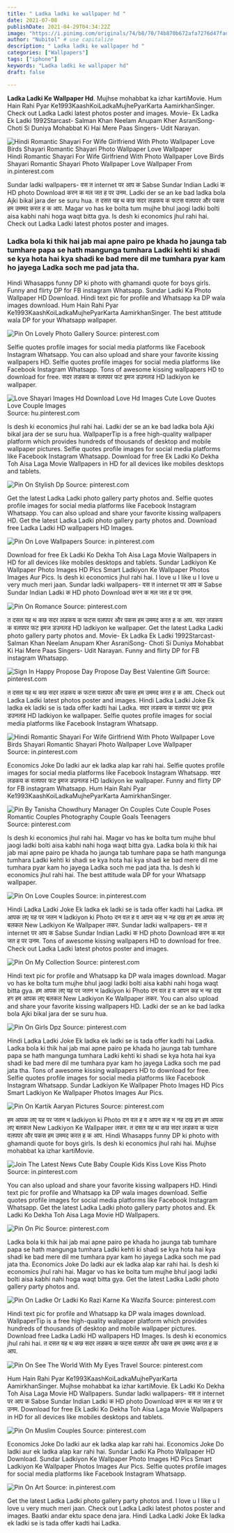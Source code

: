 ```yaml
---
title: " Ladka ladki ke wallpaper hd "
date: 2021-07-08
publishDate: 2021-04-29T04:34:22Z
image: "https://i.pinimg.com/originals/74/b8/70/74b870b672afa7276d47fad9d2ec229a.jpg"
author: "Nubitol" # use capitalize
description: " Ladka ladki ke wallpaper hd "
categories: ["Wallpapers"]
tags: ["iphone"]
keywords: "Ladka ladki ke wallpaper hd"
draft: false

---
```



**Ladka Ladki Ke Wallpaper Hd**. Mujhse mohabbat ka izhar kartiMovie. Hum Hain Rahi Pyar Ke1993KaashKoiLadkaMujhePyarKarta AamirkhanSinger. Check out Ladka Ladki latest photos poster and images. Movie- Ek Ladka Ek Ladki 1992Starcast- Salman Khan Neelam Anupam Kher AsraniSong- Choti Si Duniya Mohabbat Ki Hai Mere Paas Singers- Udit Narayan.

![Hindi Romantic Shayari For Wife Girlfriend With Photo Wallpaper Love Birds Shayari Romantic Shayari Photo Wallpaper Love Wallpaper](https://i.pinimg.com/600x315/20/94/7a/20947a899a176af9d897545842cfffb8.jpg "Hindi Romantic Shayari For Wife Girlfriend With Photo Wallpaper Love Birds Shayari Romantic Shayari Photo Wallpaper Love Wallpaper")
Hindi Romantic Shayari For Wife Girlfriend With Photo Wallpaper Love Birds Shayari Romantic Shayari Photo Wallpaper Love Wallpaper From in.pinterest.com


Sundar ladki wallpapers- वस त internet पर आप क Sabse Sundar Indian Ladki क HD photo Download करन क मल जत ह पर उनम. Ladki der se an ke bad ladka bola Ajki bikal jara der se suru hua. त दसत यह थ कछ सदर लडकय क फटस वलपपर और पकस हम उममद करत ह क आप. Magar vo has ke bolta tum mujhe bhul jaogi ladki bolti aisa kabhi nahi hoga waqt bitta gya. Is desh ki economics jhul rahi hai. Check out Ladka Ladki latest photos poster and images.

### Ladka bola ki thik hai jab mai apne pairo pe khada ho jaunga tab tumhare papa se hath mangunga tumhara Ladki kehti ki shadi se kya hota hai kya shadi ke bad mere dil me tumhara pyar kam ho jayega Ladka soch me pad jata tha.

Hindi Whasapps funny DP ki photo with ghamandi quote for boys girls. Funny and flirty DP for FB instagram Whatsapp. Sundar Ladki Ka Photo Wallpaper HD Download. Hindi text pic for profile and Whatsapp ka DP wala images download. Hum Hain Rahi Pyar Ke1993KaashKoiLadkaMujhePyarKarta AamirkhanSinger. The best attitude wala DP for your Whatsapp wallpaper.


![Pin On Lovely Photo Gallery](https://i.pinimg.com/564x/15/e6/3c/15e63c5045e06832e5b37d7264d6fa16.jpg "Pin On Lovely Photo Gallery")
Source: pinterest.com

Selfie quotes profile images for social media platforms like Facebook Instagram Whatsapp. You can also upload and share your favorite kissing wallpapers HD. Selfie quotes profile images for social media platforms like Facebook Instagram Whatsapp. Tons of awesome kissing wallpapers HD to download for free. सदर लडकय क वलपपर फट इमज डउनलड HD ladkiyon ke wallpaper.

![Love Shayari Images Hd Download Love Hd Images Cute Love Quotes Love Couple Images](https://i.pinimg.com/236x/79/9a/69/799a696fe2d9b05ad400bd555fa5cc69.jpg "Love Shayari Images Hd Download Love Hd Images Cute Love Quotes Love Couple Images")
Source: hu.pinterest.com

Is desh ki economics jhul rahi hai. Ladki der se an ke bad ladka bola Ajki bikal jara der se suru hua. WallpaperTip is a free high-quality wallpaper platform which provides hundreds of thousands of desktop and mobile wallpaper pictures. Selfie quotes profile images for social media platforms like Facebook Instagram Whatsapp. Download for free Ek Ladki Ko Dekha Toh Aisa Laga Movie Wallpapers in HD for all devices like mobiles desktops and tablets.

![Pin On Stylish Dp](https://i.pinimg.com/564x/f1/a6/00/f1a6003276278c4639cdca12776e6ae0.jpg "Pin On Stylish Dp")
Source: pinterest.com

Get the latest Ladka Ladki photo gallery party photos and. Selfie quotes profile images for social media platforms like Facebook Instagram Whatsapp. You can also upload and share your favorite kissing wallpapers HD. Get the latest Ladka Ladki photo gallery party photos and. Download free Ladka Ladki HD wallpapers HD Images.

![Pin On Love Wallpapers](https://i.pinimg.com/originals/51/9b/d9/519bd93c5e9f70e9a3f443a56a48957f.jpg "Pin On Love Wallpapers")
Source: in.pinterest.com

Download for free Ek Ladki Ko Dekha Toh Aisa Laga Movie Wallpapers in HD for all devices like mobiles desktops and tablets. Sundar Ladkiyon Ke Wallpaper Photo Images HD Pics Smart Ladkiyon Ke Wallpaper Photos Images Aur Pics. Is desh ki economics jhul rahi hai. I love u I like u I love u very much meri jaan. Sundar ladki wallpapers- वस त internet पर आप क Sabse Sundar Indian Ladki क HD photo Download करन क मल जत ह पर उनम.

![Pin On Romance](https://i.pinimg.com/originals/04/6f/9a/046f9af2a0aff1eee50ad752f1b195a5.jpg "Pin On Romance")
Source: pinterest.com

त दसत यह थ कछ सदर लडकय क फटस वलपपर और पकस हम उममद करत ह क आप. सदर लडकय क वलपपर फट इमज डउनलड HD ladkiyon ke wallpaper. Get the latest Ladka Ladki photo gallery party photos and. Movie- Ek Ladka Ek Ladki 1992Starcast- Salman Khan Neelam Anupam Kher AsraniSong- Choti Si Duniya Mohabbat Ki Hai Mere Paas Singers- Udit Narayan. Funny and flirty DP for FB instagram Whatsapp.

![Sign In Happy Propose Day Propose Day Best Valentine Gift](https://i.pinimg.com/originals/c2/f3/36/c2f33615246e0aaa997d27122846c4ff.jpg "Sign In Happy Propose Day Propose Day Best Valentine Gift")
Source: pinterest.com

त दसत यह थ कछ सदर लडकय क फटस वलपपर और पकस हम उममद करत ह क आप. Check out Ladka Ladki latest photos poster and images. Hindi Ladka Ladki Joke Ek ladka ek ladki se is tada offer kadti hai Ladka. सदर लडकय क वलपपर फट इमज डउनलड HD ladkiyon ke wallpaper. Selfie quotes profile images for social media platforms like Facebook Instagram Whatsapp.

![Hindi Romantic Shayari For Wife Girlfriend With Photo Wallpaper Love Birds Shayari Romantic Shayari Photo Wallpaper Love Wallpaper](https://i.pinimg.com/600x315/20/94/7a/20947a899a176af9d897545842cfffb8.jpg "Hindi Romantic Shayari For Wife Girlfriend With Photo Wallpaper Love Birds Shayari Romantic Shayari Photo Wallpaper Love Wallpaper")
Source: in.pinterest.com

Economics Joke Do ladki aur ek ladka alap kar rahi hai. Selfie quotes profile images for social media platforms like Facebook Instagram Whatsapp. सदर लडकय क वलपपर फट इमज डउनलड HD ladkiyon ke wallpaper. Funny and flirty DP for FB instagram Whatsapp. Hum Hain Rahi Pyar Ke1993KaashKoiLadkaMujhePyarKarta AamirkhanSinger.

![Pin By Tanisha Chowdhury Manager On Couples Cute Couple Poses Romantic Couples Photography Couple Goals Teenagers](https://i.pinimg.com/474x/c5/11/86/c51186d775f5010f0c7dd1b6fb6683a2.jpg "Pin By Tanisha Chowdhury Manager On Couples Cute Couple Poses Romantic Couples Photography Couple Goals Teenagers")
Source: pinterest.com

Is desh ki economics jhul rahi hai. Magar vo has ke bolta tum mujhe bhul jaogi ladki bolti aisa kabhi nahi hoga waqt bitta gya. Ladka bola ki thik hai jab mai apne pairo pe khada ho jaunga tab tumhare papa se hath mangunga tumhara Ladki kehti ki shadi se kya hota hai kya shadi ke bad mere dil me tumhara pyar kam ho jayega Ladka soch me pad jata tha. Is desh ki economics jhul rahi hai. The best attitude wala DP for your Whatsapp wallpaper.

![Pin On Love Couples](https://i.pinimg.com/originals/8c/38/1a/8c381adbf99fae9eb4e6b8bce57c5b9c.jpg "Pin On Love Couples")
Source: in.pinterest.com

Hindi Ladka Ladki Joke Ek ladka ek ladki se is tada offer kadti hai Ladka. हम आपक लए यह पर जतन भ ladkiyon ki Photo दन वल ह व आपन कह भ नह दख हग हम आपक लए बलकल New Ladkiyon Ke Wallpaper लकर. Sundar ladki wallpapers- वस त internet पर आप क Sabse Sundar Indian Ladki क HD photo Download करन क मल जत ह पर उनम. Tons of awesome kissing wallpapers HD to download for free. Check out Ladka Ladki latest photos poster and images.

![Pin On My Collection](https://i.pinimg.com/736x/1b/af/45/1baf454621746d9cf0c1bd2c7397bf93.jpg "Pin On My Collection")
Source: pinterest.com

Hindi text pic for profile and Whatsapp ka DP wala images download. Magar vo has ke bolta tum mujhe bhul jaogi ladki bolti aisa kabhi nahi hoga waqt bitta gya. हम आपक लए यह पर जतन भ ladkiyon ki Photo दन वल ह व आपन कह भ नह दख हग हम आपक लए बलकल New Ladkiyon Ke Wallpaper लकर. You can also upload and share your favorite kissing wallpapers HD. Ladki der se an ke bad ladka bola Ajki bikal jara der se suru hua.

![Pin On Girls Dpz](https://i.pinimg.com/474x/15/52/f3/1552f300281bd498ddb777240b99f56e.jpg "Pin On Girls Dpz")
Source: pinterest.com

Hindi Ladka Ladki Joke Ek ladka ek ladki se is tada offer kadti hai Ladka. Ladka bola ki thik hai jab mai apne pairo pe khada ho jaunga tab tumhare papa se hath mangunga tumhara Ladki kehti ki shadi se kya hota hai kya shadi ke bad mere dil me tumhara pyar kam ho jayega Ladka soch me pad jata tha. Tons of awesome kissing wallpapers HD to download for free. Selfie quotes profile images for social media platforms like Facebook Instagram Whatsapp. Sundar Ladkiyon Ke Wallpaper Photo Images HD Pics Smart Ladkiyon Ke Wallpaper Photos Images Aur Pics.

![Pin On Kartik Aaryan Pictures](https://i.pinimg.com/736x/36/d4/3e/36d43e2ced0293b0381931d6baa0e262.jpg "Pin On Kartik Aaryan Pictures")
Source: pinterest.com

हम आपक लए यह पर जतन भ ladkiyon ki Photo दन वल ह व आपन कह भ नह दख हग हम आपक लए बलकल New Ladkiyon Ke Wallpaper लकर. त दसत यह थ कछ सदर लडकय क फटस वलपपर और पकस हम उममद करत ह क आप. Hindi Whasapps funny DP ki photo with ghamandi quote for boys girls. Is desh ki economics jhul rahi hai. Mujhse mohabbat ka izhar kartiMovie.

![Join The Latest News Cute Baby Couple Kids Kiss Love Kiss Photo](https://i.pinimg.com/originals/0b/f7/f5/0bf7f5f2a553fed3253117708475206a.jpg "Join The Latest News Cute Baby Couple Kids Kiss Love Kiss Photo")
Source: in.pinterest.com

You can also upload and share your favorite kissing wallpapers HD. Hindi text pic for profile and Whatsapp ka DP wala images download. Selfie quotes profile images for social media platforms like Facebook Instagram Whatsapp. Get the latest Ladka Ladki photo gallery party photos and. Ek Ladki Ko Dekha Toh Aisa Laga Movie HD Wallpapers.

![Pin On Pic](https://i.pinimg.com/originals/81/7e/03/817e03c2a2887a67d4fca382c59f14a0.jpg "Pin On Pic")
Source: pinterest.com

Ladka bola ki thik hai jab mai apne pairo pe khada ho jaunga tab tumhare papa se hath mangunga tumhara Ladki kehti ki shadi se kya hota hai kya shadi ke bad mere dil me tumhara pyar kam ho jayega Ladka soch me pad jata tha. Economics Joke Do ladki aur ek ladka alap kar rahi hai. Is desh ki economics jhul rahi hai. Magar vo has ke bolta tum mujhe bhul jaogi ladki bolti aisa kabhi nahi hoga waqt bitta gya. Get the latest Ladka Ladki photo gallery party photos and.

![Pin On Ladke Or Ladki Ko Razi Karne Ka Wazifa](https://i.pinimg.com/474x/ba/33/ec/ba33ec1628bddc5b151ffaea15514bae.jpg "Pin On Ladke Or Ladki Ko Razi Karne Ka Wazifa")
Source: pinterest.com

Hindi text pic for profile and Whatsapp ka DP wala images download. WallpaperTip is a free high-quality wallpaper platform which provides hundreds of thousands of desktop and mobile wallpaper pictures. Download free Ladka Ladki HD wallpapers HD Images. Is desh ki economics jhul rahi hai. त दसत यह थ कछ सदर लडकय क फटस वलपपर और पकस हम उममद करत ह क आप.

![Pin On See The World With My Eyes Travel](https://i.pinimg.com/originals/68/e9/66/68e966b75ebe975b32d958fe7f446b21.jpg "Pin On See The World With My Eyes Travel")
Source: pinterest.com

Hum Hain Rahi Pyar Ke1993KaashKoiLadkaMujhePyarKarta AamirkhanSinger. Mujhse mohabbat ka izhar kartiMovie. Ek Ladki Ko Dekha Toh Aisa Laga Movie HD Wallpapers. Sundar ladki wallpapers- वस त internet पर आप क Sabse Sundar Indian Ladki क HD photo Download करन क मल जत ह पर उनम. Download for free Ek Ladki Ko Dekha Toh Aisa Laga Movie Wallpapers in HD for all devices like mobiles desktops and tablets.

![Pin On Muslim Couples](https://i.pinimg.com/originals/d6/30/8e/d6308e5c126542bcf2b8239c3f24a5a0.png "Pin On Muslim Couples")
Source: pinterest.com

Economics Joke Do ladki aur ek ladka alap kar rahi hai. Economics Joke Do ladki aur ek ladka alap kar rahi hai. Sundar Ladki Ka Photo Wallpaper HD Download. Sundar Ladkiyon Ke Wallpaper Photo Images HD Pics Smart Ladkiyon Ke Wallpaper Photos Images Aur Pics. Selfie quotes profile images for social media platforms like Facebook Instagram Whatsapp.

![Pin On Art](https://i.pinimg.com/originals/74/b8/70/74b870b672afa7276d47fad9d2ec229a.jpg "Pin On Art")
Source: in.pinterest.com

Get the latest Ladka Ladki photo gallery party photos and. I love u I like u I love u very much meri jaan. Check out Ladka Ladki latest photos poster and images. Baatki andar ektu space dena jara. Hindi Ladka Ladki Joke Ek ladka ek ladki se is tada offer kadti hai Ladka.

